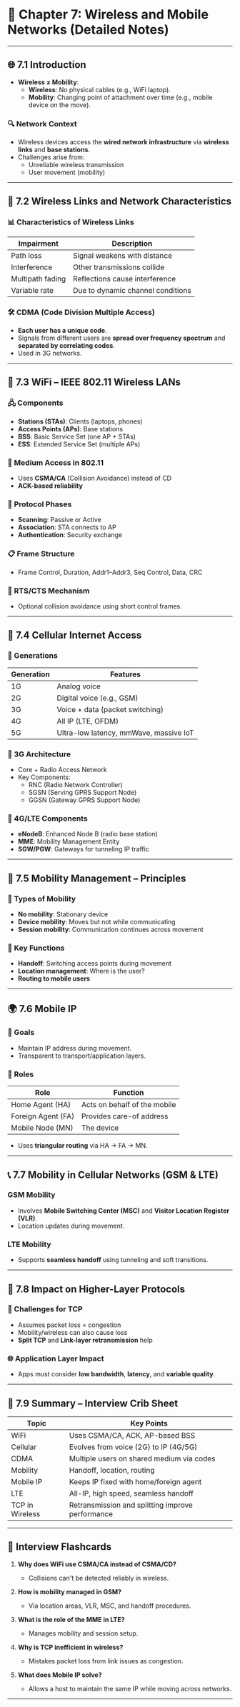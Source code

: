 # 📶 Chapter 7: Wireless and Mobile Networks (Detailed Notes)

---

## 🌐 7.1 Introduction

- **Wireless ≠ Mobility**:
  - **Wireless**: No physical cables (e.g., WiFi laptop).
  - **Mobility**: Changing point of attachment over time (e.g., mobile device on the move).

### 🔍 Network Context
- Wireless devices access the **wired network infrastructure** via **wireless links** and **base stations**.
- Challenges arise from:
  - Unreliable wireless transmission
  - User movement (mobility)

---

## 📡 7.2 Wireless Links and Network Characteristics

### 📊 Characteristics of Wireless Links
| Impairment | Description |
|------------|-------------|
| Path loss | Signal weakens with distance |
| Interference | Other transmissions collide |
| Multipath fading | Reflections cause interference |
| Variable rate | Due to dynamic channel conditions |

### 🛠 CDMA (Code Division Multiple Access)
- **Each user has a unique code**.
- Signals from different users are **spread over frequency spectrum** and **separated by correlating codes**.
- Used in 3G networks.

---

## 📶 7.3 WiFi – IEEE 802.11 Wireless LANs

### 🖧 Components
- **Stations (STAs)**: Clients (laptops, phones)
- **Access Points (APs)**: Base stations
- **BSS**: Basic Service Set (one AP + STAs)
- **ESS**: Extended Service Set (multiple APs)

### 🔄 Medium Access in 802.11
- Uses **CSMA/CA** (Collision Avoidance) instead of CD
- **ACK-based reliability**

### 🧩 Protocol Phases
- **Scanning**: Passive or Active
- **Association**: STA connects to AP
- **Authentication**: Security exchange

### 📋 Frame Structure
- Frame Control, Duration, Addr1–Addr3, Seq Control, Data, CRC

### 📶 RTS/CTS Mechanism
- Optional collision avoidance using short control frames.

---

## 📲 7.4 Cellular Internet Access

### 📶 Generations
| Generation | Features |
|------------|----------|
| 1G | Analog voice |
| 2G | Digital voice (e.g., GSM) |
| 3G | Voice + data (packet switching) |
| 4G | All IP (LTE, OFDM) |
| 5G | Ultra-low latency, mmWave, massive IoT |

### 🧱 3G Architecture
- Core + Radio Access Network
- Key Components:
  - RNC (Radio Network Controller)
  - SGSN (Serving GPRS Support Node)
  - GGSN (Gateway GPRS Support Node)

### 🚀 4G/LTE Components
- **eNodeB**: Enhanced Node B (radio base station)
- **MME**: Mobility Management Entity
- **SGW/PGW**: Gateways for tunneling IP traffic

---

## 🚗 7.5 Mobility Management – Principles

### 🧳 Types of Mobility
- **No mobility**: Stationary device
- **Device mobility**: Moves but not while communicating
- **Session mobility**: Communication continues across movement

### 🎯 Key Functions
- **Handoff**: Switching access points during movement
- **Location management**: Where is the user?
- **Routing to mobile users**

---

## 🌍 7.6 Mobile IP

### 📍 Goals
- Maintain IP address during movement.
- Transparent to transport/application layers.

### 👥 Roles
| Role | Function |
|------|----------|
| Home Agent (HA) | Acts on behalf of the mobile |
| Foreign Agent (FA) | Provides care-of address |
| Mobile Node (MN) | The device |

- Uses **triangular routing** via HA → FA → MN.

---

## 📞 7.7 Mobility in Cellular Networks (GSM & LTE)

### GSM Mobility
- Involves **Mobile Switching Center (MSC)** and **Visitor Location Register (VLR)**.
- Location updates during movement.

### LTE Mobility
- Supports **seamless handoff** using tunneling and soft transitions.

---

## 🧬 7.8 Impact on Higher-Layer Protocols

### 🪫 Challenges for TCP
- Assumes packet loss = congestion
- Mobility/wireless can also cause loss
- **Split TCP** and **Link-layer retransmission** help

### 🌐 Application Layer Impact
- Apps must consider **low bandwidth**, **latency**, and **variable quality**.

---

## 🧾 7.9 Summary – Interview Crib Sheet

| Topic | Key Points |
|-------|------------|
| WiFi | Uses CSMA/CA, ACK, AP-based BSS |
| Cellular | Evolves from voice (2G) to IP (4G/5G) |
| CDMA | Multiple users on shared medium via codes |
| Mobility | Handoff, location, routing |
| Mobile IP | Keeps IP fixed with home/foreign agent |
| LTE | All-IP, high speed, seamless handoff |
| TCP in Wireless | Retransmission and splitting improve performance |

---

## 🧠 Interview Flashcards

1. **Why does WiFi use CSMA/CA instead of CSMA/CD?**
   - Collisions can't be detected reliably in wireless.

2. **How is mobility managed in GSM?**
   - Via location areas, VLR, MSC, and handoff procedures.

3. **What is the role of the MME in LTE?**
   - Manages mobility and session setup.

4. **Why is TCP inefficient in wireless?**
   - Mistakes packet loss from link issues as congestion.

5. **What does Mobile IP solve?**
   - Allows a host to maintain the same IP while moving across networks.

---